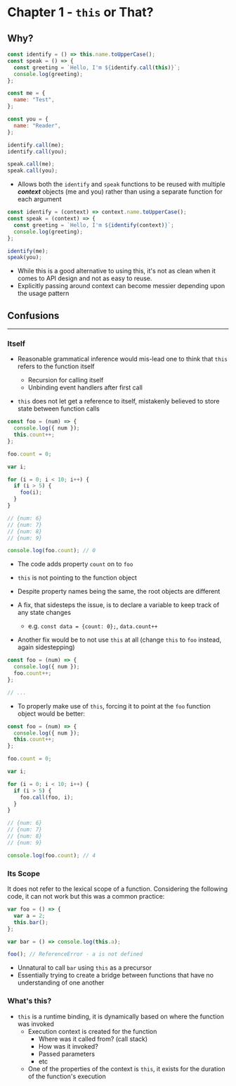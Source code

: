 # Chapter 1 - `this` or That?

## Why?

```javascript
const identify = () => this.name.toUpperCase();
const speak = () => {
  const greeting = `Hello, I'm ${identify.call(this)}`;
  console.log(greeting);
};

const me = {
  name: "Test",
};

const you = {
  name: "Reader",
};

identify.call(me);
identify.call(you);

speak.call(me);
speak.call(you);
```

- Allows both the `identify` and `speak` functions to be reused with multiple **_context_** objects (me and you) rather than using a separate function for each argument

```javascript
const identify = (context) => context.name.toUpperCase();
const speak = (context) => {
  const greeting = `Hello, I'm ${identify(context)}`;
  console.log(greeting);
};

identify(me);
speak(you);
```

- While this is a good alternative to using this, it's not as clean when it comes to API design and not as easy to reuse.
- Explicitly passing around context can become messier depending upon the usage pattern

## Confusions

---

### Itself

- Reasonable grammatical inference would mis-lead one to think that `this` refers to the function itself

  - Recursion for calling itself
  - Unbinding event handlers after first call

- `this` does not let get a reference to itself, mistakenly believed to store state between function calls

```javascript
const foo = (num) => {
  console.log({ num });
  this.count++;
};

foo.count = 0;

var i;

for (i = 0; i < 10; i++) {
  if (i > 5) {
    foo(i);
  }
}

// {num: 6}
// {num: 7}
// {num: 8}
// {num: 9}

console.log(foo.count); // 0
```

- The code adds property `count` on to `foo`
- `this` is not pointing to the function object
- Despite property names being the same, the root objects are different

- A fix, that sidesteps the issue, is to declare a variable to keep track of any state changes

  - e.g. `const data = {count: 0};`, `data.count++`

- Another fix would be to not use `this` at all (change `this` to `foo` instead, again sidestepping)

```javascript
const foo = (num) => {
  console.log({ num });
  foo.count++;
};

// ...
```

- To properly make use of `this`, forcing it to point at the `foo` function object would be better:

```javascript
const foo = (num) => {
  console.log({ num });
  this.count++;
};

foo.count = 0;

var i;

for (i = 0; i < 10; i++) {
  if (i > 5) {
    foo.call(foo, i);
  }
}

// {num: 6}
// {num: 7}
// {num: 8}
// {num: 9}

console.log(foo.count); // 4
```

### Its Scope

It does not refer to the lexical scope of a function. Considering the following code, it can not work but this was a common practice:

```javascript
var foo = () => {
  var a = 2;
  this.bar();
};

var bar = () => console.log(this.a);

foo(); // ReferenceError - a is not defined
```

- Unnatural to call `bar` using `this` as a precursor
- Essentially trying to create a bridge between functions that have no understanding of one another

### What's this?

- `this` is a runtime binding, it is dynamically based on where the function was invoked
  - Execution context is created for the function
    - Where was it called from? (call stack)
    - How was it invoked?
    - Passed parameters
    - etc
  - One of the properties of the context is `this`, it exists for the duration of the function's execution

